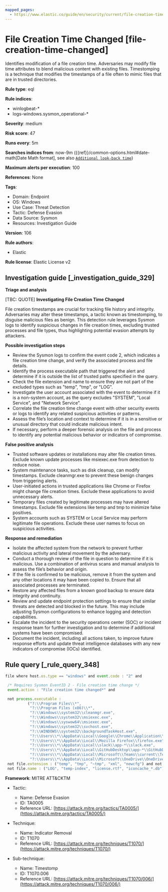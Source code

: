 ```yaml
---
mapped_pages:
  - https://www.elastic.co/guide/en/security/current/file-creation-time-changed.html
---
```


# File Creation Time Changed [file-creation-time-changed]

Identifies modification of a file creation time. Adversaries may modify file time attributes to blend malicious content with existing files. Timestomping is a technique that modifies the timestamps of a file often to mimic files that are in trusted directories.

**Rule type**: eql

**Rule indices**:

* winlogbeat-*
* logs-windows.sysmon_operational-*

**Severity**: medium

**Risk score**: 47

**Runs every**: 5m

**Searches indices from**: now-9m ({{ref}}/common-options.html#date-math[Date Math format], see also [`Additional look-back time`](docs-content://solutions/security/detect-and-alert/create-detection-rule.md#rule-schedule))

**Maximum alerts per execution**: 100

**References**: None

**Tags**:

* Domain: Endpoint
* OS: Windows
* Use Case: Threat Detection
* Tactic: Defense Evasion
* Data Source: Sysmon
* Resources: Investigation Guide

**Version**: 106

**Rule authors**:

* Elastic

**Rule license**: Elastic License v2

## Investigation guide [_investigation_guide_329]

**Triage and analysis**

[TBC: QUOTE]
**Investigating File Creation Time Changed**

File creation timestamps are crucial for tracking file history and integrity. Adversaries may alter these timestamps, a tactic known as timestomping, to disguise malicious files as benign. This detection rule leverages Sysmon logs to identify suspicious changes in file creation times, excluding trusted processes and file types, thus highlighting potential evasion attempts by attackers.

**Possible investigation steps**

* Review the Sysmon logs to confirm the event code 2, which indicates a file creation time change, and verify the associated process and file details.
* Identify the process executable path that triggered the alert and determine if it is outside the list of trusted paths specified in the query.
* Check the file extension and name to ensure they are not part of the excluded types such as "temp", "tmp", or "LOG".
* Investigate the user account associated with the event to determine if it is a non-system account, as the query excludes "SYSTEM", "Local Service", and "Network Service".
* Correlate the file creation time change event with other security events or logs to identify any related suspicious activities or patterns.
* Assess the file’s location and context to determine if it is in a sensitive or unusual directory that could indicate malicious intent.
* If necessary, perform a deeper forensic analysis on the file and process to identify any potential malicious behavior or indicators of compromise.

**False positive analysis**

* Trusted software updates or installations may alter file creation times. Exclude known update processes like msiexec.exe from detection to reduce noise.
* System maintenance tasks, such as disk cleanup, can modify timestamps. Exclude cleanmgr.exe to prevent these benign changes from triggering alerts.
* User-initiated actions in trusted applications like Chrome or Firefox might change file creation times. Exclude these applications to avoid unnecessary alerts.
* Temporary files created by legitimate processes may have altered timestamps. Exclude file extensions like temp and tmp to minimize false positives.
* System accounts such as SYSTEM or Local Service may perform legitimate file operations. Exclude these user names to focus on suspicious activities.

**Response and remediation**

* Isolate the affected system from the network to prevent further malicious activity and lateral movement by the adversary.
* Conduct a thorough review of the file in question to determine if it is malicious. Use a combination of antivirus scans and manual analysis to assess the file’s behavior and origin.
* If the file is confirmed to be malicious, remove it from the system and any other locations it may have been copied to. Ensure that all associated processes are terminated.
* Restore any affected files from a known good backup to ensure data integrity and continuity.
* Review and update endpoint protection settings to ensure that similar threats are detected and blocked in the future. This may include adjusting Sysmon configurations to enhance logging and detection capabilities.
* Escalate the incident to the security operations center (SOC) or incident response team for further investigation and to determine if additional systems have been compromised.
* Document the incident, including all actions taken, to improve future response efforts and update threat intelligence databases with any new indicators of compromise (IOCs) identified.


## Rule query [_rule_query_348]

```js
file where host.os.type == "windows" and event.code : "2" and

 /* Requires Sysmon EventID 2 - File creation time change */
 event.action : "File creation time changed*" and

 not process.executable :
          ("?:\\Program Files\\*",
           "?:\\Program Files (x86)\\*",
           "?:\\Windows\\system32\\cleanmgr.exe",
           "?:\\Windows\\system32\\msiexec.exe",
           "?:\\Windows\\syswow64\\msiexec.exe",
           "?:\\Windows\\system32\\svchost.exe",
           "?:\\WINDOWS\\system32\\backgroundTaskHost.exe",
           "?:\\Users\\*\\AppData\\Local\\Google\\Chrome\\Application\\chrome.exe",
           "?:\\Users\\*\\AppData\\Local\\Mozilla Firefox\\firefox.exe",
           "?:\\Users\\*\\AppData\\Local\\slack\\app-*\\slack.exe",
           "?:\\Users\\*\\AppData\\Local\\GitHubDesktop\\app-*\\GitHubDesktop.exe",
           "?:\\Users\\*\\AppData\\Local\\Microsoft\\Teams\\current\\Teams.exe",
           "?:\\Users\\*\\AppData\\Local\\Microsoft\\OneDrive\\OneDrive.exe") and
 not file.extension : ("temp", "tmp", "~tmp", "xml", "newcfg") and not user.name : ("SYSTEM", "Local Service", "Network Service") and
 not file.name : ("LOG", "temp-index", "license.rtf", "iconcache_*.db")
```

**Framework**: MITRE ATT&CKTM

* Tactic:

    * Name: Defense Evasion
    * ID: TA0005
    * Reference URL: [https://attack.mitre.org/tactics/TA0005/](https://attack.mitre.org/tactics/TA0005/)

* Technique:

    * Name: Indicator Removal
    * ID: T1070
    * Reference URL: [https://attack.mitre.org/techniques/T1070/](https://attack.mitre.org/techniques/T1070/)

* Sub-technique:

    * Name: Timestomp
    * ID: T1070.006
    * Reference URL: [https://attack.mitre.org/techniques/T1070/006/](https://attack.mitre.org/techniques/T1070/006/)



